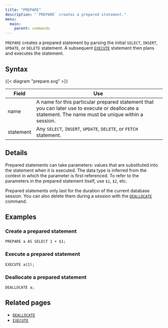 ```yaml
---
title: "PREPARE"
description: "`PREPARE` creates a prepared statement."
menu:
  main:
    parent: commands
---
```


`PREPARE` creates a prepared statement by parsing the initial `SELECT`, `INSERT`, `UPDATE`, or `DELETE` statement. A subsequent [`EXECUTE`] statement then plans and executes the statement.

## Syntax

{{< diagram "prepare.svg" >}}

Field | Use
------|-----
name | A name for this particular prepared statement that you can later use to execute or deallocate a statement. The name must be unique within a session.
statement  |  Any `SELECT`, `INSERT`, `UPDATE`, `DELETE`, or `FETCH` statement.

## Details

Prepared statements can take parameters: values that are substituted into the statement when it is executed. The data type is inferred from the context in which the parameter is first referenced. To refer to the parameters in the prepared statement itself, use `$1`, `$2`, etc.

Prepared statements only last for the duration of the current database session. You can also delete them during a session with the [`DEALLOCATE`] command.

## Examples

### Create a prepared statement

```mzsql
PREPARE a AS SELECT 1 + $1;
```

### Execute a prepared statement

```mzsql
EXECUTE a(2);
```

### Deallocate a prepared statement

```mzsql
DEALLOCATE a;
```

## Related pages

- [`DEALLOCATE`]
- [`EXECUTE`]

[`DEALLOCATE`]:../deallocate
[`EXECUTE`]:../execute
